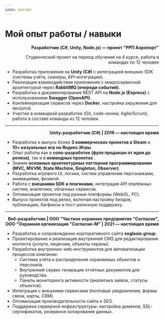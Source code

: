 ```yaml
---
icon: person
---
```


# Мой опыт работы / навыки

<p align="right"><strong>Разработчик (C#, Unity, Node.js) — проект "РРП Аэропорт"</strong> </p>

<p align="right">Студенческий проект на период обучения на 4 курсе, работа в командах по 12 человек</p>

* Разработка приложения на **Unity (C#)** с интеграцией внешних SDK (системы учёта, сканеры, API-интеграции).
* Реализация взаимодействия приложения с микросервисной архитектурой через **RabbitMQ (очереди событий)**.
* Разработка и документирование REST API на **Node.js (Express)** с использованием **Swagger (OpenAPI)**.
* Контейнеризация сервисов через **Docker**, настройка окружения для dev/prod.
* Участие в командной разработке (Git, code-review, Agile/Scrum), работа в составе команды из 12 человек.

***

<p align="right"><strong>Unity-разработчик (C#) | 2019 — настоящее время</strong></p>

* Разработка и выпуск более **3 коммерческих проектов в Steam** и **10+ казуальных игр на Яндекс.Игры**.
* Опыт работы как в **соло-разработке (фулл продакшн от идеи до релиза)**, так и в **командных проектах** .
* Знание **основных архитектурных паттернов программирования (MVC, MVVM, State Machine, Singleton, Observer)**.
* Разработка игрового UI, логики, систем управления персонажами, анимациями, физикой.
* Работа с **внешними SDK и плагинами**, интеграция API платёжных систем, аналитики, облачных сервисов.
* Оптимизация проектов под разные платформы (WebGL, PC).
* Выпуск проектов под релиз, включая настройку билдов, публикацию, багфиксы и пост-релизную поддержку.

***

<p align="right"><strong>Веб-разработчик | ООО "Частное охранное предприятие "Согласие", ООО "Охранная организация "Согласие-М" | 2021 — настоящее время</strong></p>

* Разработка и сопровождение корпоративного сайта **soglasie.group**.
* Проектирование и реализация внутренней CMS для редактирования контента (услуги, лицензии, объекты охраны).
* Разработка внутренних web-инструментов для автоматизации процессов компании:
  * Система учёта и распределения охраняемых объектов и персонала.
  * Внутренний сервис генерации отчётных документов для руководства.
  * Панель мониторинга активности (аналитика заявок, статусы объектов).
* Интеграция с внешними сервисами (почтовые уведомления, формы связи, карты, CRM).
* Оптимизация производительности сайта и SEO.
* Поддержка серверной инфраструктуры: настройка доменов, SSL-сертификатов, резервное копирование данных.
